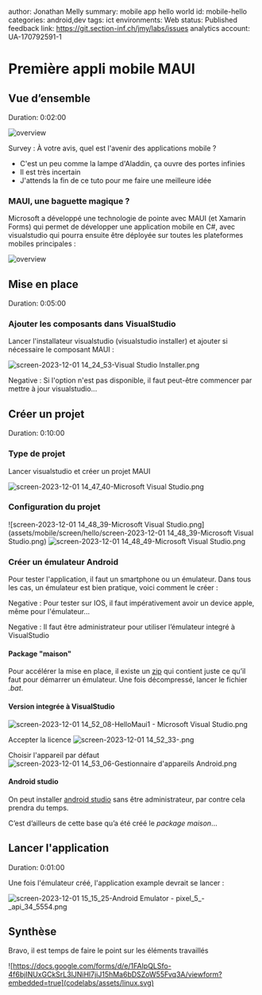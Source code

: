 author: Jonathan Melly
summary: mobile app hello world
id: mobile-hello
categories: android,dev
tags: ict
environments: Web
status: Published
feedback link: https://git.section-inf.ch/jmy/labs/issues
analytics account: UA-170792591-1

# Première appli mobile MAUI

## Vue d’ensemble
Duration: 0:02:00

![overview](assets/mobile/maui-overview.png)

Survey
: À votre avis, quel est l'avenir des applications mobile ?
<ul>
<li>C'est un peu comme la lampe d'Aladdin, ça ouvre des portes infinies</li>
<li>Il est très incertain</li>
<li>J'attends la fin de ce tuto pour me faire une meilleure idée</li>
</ul>

### MAUI, une baguette magique ?
Microsoft a développé une technologie de pointe avec MAUI (et Xamarin Forms) qui permet de développer
une application mobile en C#, avec visualstudio qui pourra ensuite être déployée sur toutes les plateformes
mobiles principales :

![overview](assets/mobile/maui-detail-archi.png)

## Mise en place
Duration: 0:05:00

### Ajouter les composants dans VisualStudio
Lancer l'installateur visualstudio (visualstudio installer) et ajouter si
nécessaire le composant MAUI :

![screen-2023-12-01 14_24_53-Visual Studio Installer.png](<assets/mobile/screen/hello/screen-2023-12-01 14_24_53-Visual Studio Installer.png>)

Negative
: Si l'option n'est pas disponible, il faut peut-être commencer par mettre à jour visualstudio...

## Créer un projet
Duration: 0:10:00

### Type de projet
Lancer visualstudio et créer un projet MAUI

![screen-2023-12-01 14_47_40-Microsoft Visual Studio.png](<assets/mobile/screen/hello/screen-2023-12-01 14_47_40-Microsoft Visual Studio.png>)

### Configuration du projet

![screen-2023-12-01 14_48_39-Microsoft Visual Studio.png](assets/mobile/screen/hello/screen-2023-12-01 14_48_39-Microsoft Visual Studio.png)
![screen-2023-12-01 14_48_49-Microsoft Visual Studio.png](<assets/mobile/screen/hello/screen-2023-12-01 14_48_49-Microsoft Visual Studio.png>)

### Créer un émulateur Android
Pour tester l'application, il faut un smartphone ou un émulateur. 
Dans tous les cas, un émulateur est bien pratique, voici comment le créer :

Negative
: Pour tester sur IOS, il faut impérativement avoir un device apple, même pour l'émulateur...

Negative
: Il faut être administrateur pour utiliser l’émulateur integré à VisualStudio

#### Package "maison"

Pour accélérer la mise en place, il existe un [zip](https://eduvaud.sharepoint.com/:f:/s/msteams_d0db31/Eq39Jwt6uYxLtMCBxOYfZ9ABoeGuE79ErVvY0SoYeHxa2g?e=STeXvT) qui contient juste ce qu’il faut pour démarrer un émulateur.
Une fois décompressé, lancer le fichier *.bat*.

#### Version integrée à VisualStudio

![screen-2023-12-01 14_52_08-HelloMaui1 - Microsoft Visual Studio.png](<assets/mobile/screen/hello/screen-2023-12-01 14_52_08-HelloMaui1 - Microsoft Visual Studio.png>)

Accepter la licence
![screen-2023-12-01 14_52_33-.png](<assets/mobile/screen/hello/screen-2023-12-01 14_52_33-.png>)

Choisir l'appareil par défaut
![screen-2023-12-01 14_53_06-Gestionnaire d'appareils Android.png](<assets/mobile/screen/hello/screen-2023-12-01 14_53_06-Gestionnaire d'appareils Android.png>)

#### Android studio

On peut installer [android studio](https://developer.android.com/studio) sans être administrateur, par contre cela prendra du temps. 

C’est d’ailleurs de cette base qu’a été créé le *package maison*...

## Lancer l'application
Duration: 0:01:00

Une fois l'émulateur créé, l'application example devrait se lancer :

![screen-2023-12-01 15_15_25-Android Emulator - pixel_5_-_api_34_5554.png](<assets/mobile/screen/hello/screen-2023-12-01 15_15_25-Android Emulator - pixel_5_-_api_34_5554.png>)

## Synthèse
Bravo, il est temps de faire le point sur les éléments travaillés

![https://docs.google.com/forms/d/e/1FAIpQLSfo-4f6bjINUxGCkSrL3lJNiHl7jiJ15hMa6bDSZoW55Fvq3A/viewform?embedded=true](codelabs/assets/linux.svg)
